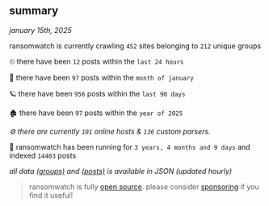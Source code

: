 
## summary
_january 15th, 2025_

ransomwatch is currently crawling `452` sites belonging to `212` unique groups

⏲ there have been `12` posts within the `last 24 hours`

🦈 there have been `97` posts within the `month of january`

🪐 there have been `956` posts within the `last 90 days`

🏚 there have been `97` posts within the `year of 2025`

_⚙️ there are currently `101` online hosts & `136` custom parsers._

🦕 ransomwatch has been running for `3 years, 4 months and 9 days` and indexed `14403` posts

_all data  [(groups)](http://ransomwhat.telemetry.ltd/groups) and [(posts)](http://ransomwhat.telemetry.ltd/posts) is available in JSON (updated hourly)_

> ransomwatch is fully [open source](https://github.com/joshhighet/ransomwatch#ransomwatch--). please consider [sponsoring](https://github.com/sponsors/joshhighet) if you find it useful!
